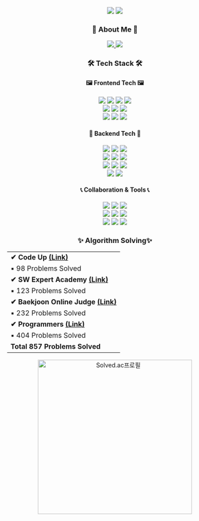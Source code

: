 <div align="center"> 

  <img src="https://capsule-render.vercel.app/api?type=waving&color=timeauto&height=250&section=header&text=ChanSeok%20Park&fontColor=fcba03&fontSize=80&fontAlign=62&fontAlignY=44&desc=Hi%20👋,%20I'm&descSize=40&descAlign=84&descAlignY=17" />

  <img src="https://mblogthumb-phinf.pstatic.net/MjAxOTEyMTdfMjg3/MDAxNTc2NTA4NTY3MTcx.5AkR9kgXuKxO3bpCcqsD1YW7-QRf85bCUJ6BUjWVzL4g.YVy_XAoNZ20IWpBXS7e_nzjoKXYQtqiMIaLtNaGKj44g.GIF.zop00515/1576508566417.gif?type=w800" />

  <div>
    <h3>🎳 About Me 🎳</h3>
    <div>
      <a href="https://ckstjr.notion.site/d7cf6c67804f4b779e50a8141ff59f4f">
        <img src="https://img.shields.io/badge/Notion-000000?style=for-the-badge&logo=Notion&logoColor=white"/>
      </a>
      <a href="https://ckstjr.tistory.com/">
        <img src="https://img.shields.io/badge/Tistory-B5B5B6?style=for-the-badge&logo=Tistory&logoColor=white"/>
      </a>
    </div>
  </div>

  <div>
    <h3>🛠 Tech Stack 🛠</h3>
    <h4>🖼 Frontend Tech 🖼</h4>
      <div>
        <img src="https://img.shields.io/badge/HTML5-yellow?style=for-the-badge&logo=HTML5&logoColor=white"/>
        <img src="https://img.shields.io/badge/CSS3-lightgray?style=for-the-badge&logo=CSS3&logoColor=white"/>
        <img src="https://img.shields.io/badge/Tailwind%20CSS-06B6D4?style=for-the-badge&logo=Tailwind%20CSS&logoColor=white">
        <img src="https://img.shields.io/badge/Bootstrap-7952B3?style=for-the-badge&logo=Bootstrap&logoColor=white"/>
        <br>
        <img src="https://img.shields.io/badge/Javascript-important?style=for-the-badge&logo=Javascript&logoColor=white"/>
        <img src="https://img.shields.io/badge/Vue.js-4FC08D?style=for-the-badge&logo=Vue.js&logoColor=white"/>
        <img src="https://img.shields.io/badge/Three.js-000000?style=for-the-badge&logo=Three.js&logoColor=white"/>
        <br>
        <img src="https://img.shields.io/badge/React-blue?style=for-the-badge&logo=React&logoColor=white"/>
        <img src="https://img.shields.io/badge/React%20Router-CA4245?style=for-the-badge&logo=React%20Router&logoColor=white"/>
        <img src="https://img.shields.io/badge/Android-3DDC84?style=for-the-badge&logo=Android&logoColor=white"/>
        <br>
      </div>
    <h4>💽 Backend Tech 💽</h4>
      <div> 
        <img src="https://img.shields.io/badge/Python-3766AB?style=for-the-badge&logo=Python&logoColor=white"/>
        <img src="https://img.shields.io/badge/Java-007396?style=for-the-badge&logo=Java&logoColor=white"/>
        <img src="https://img.shields.io/badge/Kotlin-7F52FF?style=for-the-badge&logo=Kotlin&logoColor=white"/>
        <br>
        <img src="https://img.shields.io/badge/Django-092E20?style=for-the-badge&logo=Django&logoColor=white"/>
        <img src="https://img.shields.io/badge/Flask-000000?style=for-the-badge&logo=Flask&logoColor=white"/> 
        <img src="https://img.shields.io/badge/Node.js-339933?style=for-the-badge&logo=Node.js&logoColor=white"/>
        <br>
        <img src="https://img.shields.io/badge/MySQL-4479A1?style=for-the-badge&logo=MySQL&logoColor=white"/>
        <img src="https://img.shields.io/badge/SQLite-003B57?style=for-the-badge&logo=SQLite&logoColor=white"/>
        <img src="https://img.shields.io/badge/MongoDB-47A248?style=for-the-badge&logo=MongoDB&logoColor=white"/>        
        <br>
        <img src="https://img.shields.io/badge/Firebase-FFCA28?style=for-the-badge&logo=Firebase&logoColor=white"/>
        <img src="https://img.shields.io/badge/Amazon%20AWS-232F3E?style=for-the-badge&logo=Amazon%20AWS&logoColor=white"/>
        <br>
      </div>
    <h4>📞 Collaboration & Tools 📞</h4>
      <div>
        <img src="https://img.shields.io/badge/Git-F05032?style=for-the-badge&logo=Git&logoColor=white"/> 
        <img src="https://img.shields.io/badge/GitHub-181717?style=for-the-badge&logo=GitHub&logoColor=white"/>
        <img src="https://img.shields.io/badge/GitLab-FCA121?style=for-the-badge&logo=GitLab&logoColor=white"/>
        <br>
        <img src="https://img.shields.io/badge/Slack-4A154B?style=for-the-badge&logo=Slack&logoColor=white"/>
        <img src="https://img.shields.io/badge/Mattermost-0058CC?style=for-the-badge&logo=Mattermost&logoColor=white"/>
        <img src="https://img.shields.io/badge/Discord-5865F2?style=for-the-badge&logo=Discord&logoColor=white"/>
        <br>
        <img src="https://img.shields.io/badge/Notion-000000?style=for-the-badge&logo=Notion&logoColor=white"/>
        <img src="https://img.shields.io/badge/Figma-F24E1E?style=for-the-badge&logo=Figma&logoColor=white"/>
        <img src="https://img.shields.io/badge/Jira-0052CC?style=for-the-badge&logo=Jira&logoColor=white">
        <br>
      </div>
  </div>

  <div>
    <h3>✨ Algorithm Solving✨</h3>
    <table border="0" text-align="left">
      <tr>
        <td>
          <strong>
            <span>✔ Code Up</span>
            <a href="https://github.com/ict-cspark/Algorithm/tree/master/CodeUp">(Link)</a>
          </strong>
        </td>
      </tr>
      <tr>
        <td>▪ 98 Problems Solved</td>
      </tr>
      <tr>
        <td>
          <strong>
            <span>✔ SW Expert Academy</span>
            <a href="https://github.com/ict-cspark/Algorithm/tree/master/SWEA">(Link)</a>
          </strong>
        </td>
      </tr>
      <tr>
        <td>▪ 123 Problems Solved</td>
      </tr>
      <tr>
        <td>
          <strong>
            <span>✔ Baekjoon Online Judge</span>
            <a href="https://github.com/ict-cspark/Algorithm/tree/master/%EB%B0%B1%EC%A4%80">(Link)</a>
          </strong>
        </td>
      </tr>
      <tr>
        <td>▪ 232 Problems Solved</td>
      </tr>
      <tr>
        <td>
          <strong>
            <span>✔ Programmers</span>
            <a href="https://github.com/ict-cspark/Algorithm/tree/master/%ED%94%84%EB%A1%9C%EA%B7%B8%EB%9E%98%EB%A8%B8%EC%8A%A4">(Link)</a>
          </strong>
        </td>
      </tr>
      <tr>
        <td>▪ 404 Problems Solved</td>
      </tr>  
      <tr>
        <td><strong>Total 857 Problems Solved</strong></td>
      </tr>       
    </table>
    <a href="https://solved.ac/ckstjr" title="Go to Source">
      <img width="360" src="http://mazassumnida.wtf/api/v2/generate_badge?boj=ckstjr" alt="Solved.ac프로필"/>
    </a>
  </div>

</div>
